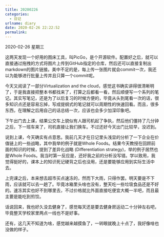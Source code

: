 ```yaml
---
title: 20200226
categories:
  - 日记
urlname: diary
date: 2020-02-26 22:22:52
permalink:
---
```

2020-02-26 星期三

这两天发现一个好用的图床工具，叫PicGo，是个开源软件。配置好之后，就可以直接通过拖拽的方式将图片上传到GitHub指定的仓库，然后还可以直接复制出markdown的图片链接。美中不足的是，每上传一张图片就会commit一次，我还以为能够进行批量上传并且只算一个commit呢。

今天又阅读了一部分Virtualization and the cloud，感觉这书确实讲得很清晰明了，于是我直接把整本书都找来了，打算之后都看一看，然后顺便写一个系列的笔记。其实写笔记，还是为了以后复习的时候方便的，毕竟从头到尾看一次的话，很多知识点还是容易忘掉，写成提纲式的笔记就可以周期性的快速回看。而且，很多东西，在理解之后用自己的话总结一次，应该也会多少加深印象吧。

下午出门去上课，结果公交车上貌似有人跟司机起了争执，然后他们僵持了几分钟之后，下一班车来了，司机直接让我们换车。不过还好今天出门比较早，没迟到。

说到上课，今天确实有点意思。我前几天才在日记里头浅显的分析了一下企业在价值链上的一些战略，其中我举的例子就是Whole Foods。结果今天教授在回顾前面的知识的时候，提到了差异化战略 (Differentiation strategy)，举的例子居然也是Whole Foods。我当时第一反应是，还好我之前的分析没写错。学以致用，我觉得挺好的，课本上的知识死记硬背之后也没用，还是要能够应用到实际生活中去。

上完课之后，本来想去超市买点速冻的，然而下大雨，只得作罢。明天要是不下雨，应该就可以去一趟了。毕竟冰箱里头啥也没有，整天吃一些垃圾食品还是不好的。速冻其实也好不到哪里去，不过价格就比外面直接吃便宜大概一半吧，而且最主要是能吃到煎饺。

话说回来，我也好久没去健身了，感觉每天还是要去健身房运动二十分钟左右吧，毕竟整天学校家里两点一线也不是好事。

还有，这几天不知道为啥，感觉越来越摸鱼了，一转眼就晚上十点了，我好像啥也没做的样子。